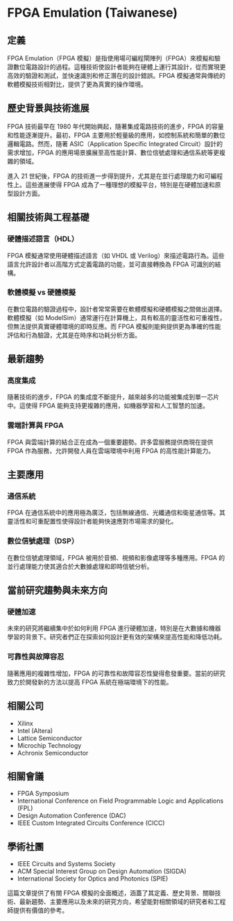 # FPGA Emulation (Taiwanese)

## 定義

FPGA Emulation（FPGA 模擬）是指使用場可編程閘陣列（FPGA）來模擬和驗證數位電路設計的過程。這種技術使設計者能夠在硬體上運行其設計，從而實現更高效的驗證和測試，並快速識別和修正潛在的設計錯誤。FPGA 模擬通常與傳統的軟體模擬技術相對比，提供了更為真實的操作環境。

## 歷史背景與技術進展

FPGA 技術最早在 1980 年代開始興起，隨著集成電路技術的進步，FPGA 的容量和性能逐漸提升。最初，FPGA 主要用於輕量級的應用，如控制系統和簡單的數位邏輯電路。然而，隨著 ASIC（Application Specific Integrated Circuit）設計的需求增加，FPGA 的應用場景擴展至高性能計算、數位信號處理和通信系統等更複雜的領域。

進入 21 世紀後，FPGA 的技術進一步得到提升，尤其是在並行處理能力和可編程性上。這些進展使得 FPGA 成為了一種理想的模擬平台，特別是在硬體加速和原型設計方面。

## 相關技術與工程基礎

### 硬體描述語言（HDL）

FPGA 模擬通常使用硬體描述語言（如 VHDL 或 Verilog）來描述電路行為。這些語言允許設計者以高階方式定義電路的功能，並可直接轉換為 FPGA 可識別的結構。

### 軟體模擬 vs 硬體模擬

在數位電路的驗證過程中，設計者常常需要在軟體模擬和硬體模擬之間做出選擇。軟體模擬（如 ModelSim）通常運行在計算機上，具有較高的靈活性和可重複性，但無法提供真實硬體環境的即時反應。而 FPGA 模擬則能夠提供更為準確的性能評估和行為驗證，尤其是在時序和功耗分析方面。

## 最新趨勢

### 高度集成

隨著技術的進步，FPGA 的集成度不斷提升，越來越多的功能被集成到單一芯片中。這使得 FPGA 能夠支持更複雜的應用，如機器學習和人工智慧的加速。

### 雲端計算與 FPGA

FPGA 與雲端計算的結合正在成為一個重要趨勢。許多雲服務提供商現在提供 FPGA 作為服務，允許開發人員在雲端環境中利用 FPGA 的高性能計算能力。

## 主要應用

### 通信系統

FPGA 在通信系統中的應用極為廣泛，包括無線通信、光纖通信和衛星通信等。其靈活性和可重配置性使得設計者能夠快速應對市場需求的變化。

### 數位信號處理（DSP）

在數位信號處理領域，FPGA 被用於音頻、視頻和影像處理等多種應用。FPGA 的並行處理能力使其適合於大數據處理和即時信號分析。

## 當前研究趨勢與未來方向

### 硬體加速

未來的研究將繼續集中於如何利用 FPGA 進行硬體加速，特別是在大數據和機器學習的背景下。研究者們正在探索如何設計更有效的架構來提高性能和降低功耗。

### 可靠性與故障容忍

隨著應用的複雜性增加，FPGA 的可靠性和故障容忍性變得愈發重要。當前的研究致力於開發新的方法以提高 FPGA 系統在極端環境下的性能。

## 相關公司

- Xilinx
- Intel (Altera)
- Lattice Semiconductor
- Microchip Technology
- Achronix Semiconductor

## 相關會議

- FPGA Symposium
- International Conference on Field Programmable Logic and Applications (FPL)
- Design Automation Conference (DAC)
- IEEE Custom Integrated Circuits Conference (CICC)

## 學術社團

- IEEE Circuits and Systems Society
- ACM Special Interest Group on Design Automation (SIGDA)
- International Society for Optics and Photonics (SPIE)

這篇文章提供了有關 FPGA 模擬的全面概述，涵蓋了其定義、歷史背景、關聯技術、最新趨勢、主要應用以及未來的研究方向，希望能對相關領域的研究者和工程師提供有價值的參考。